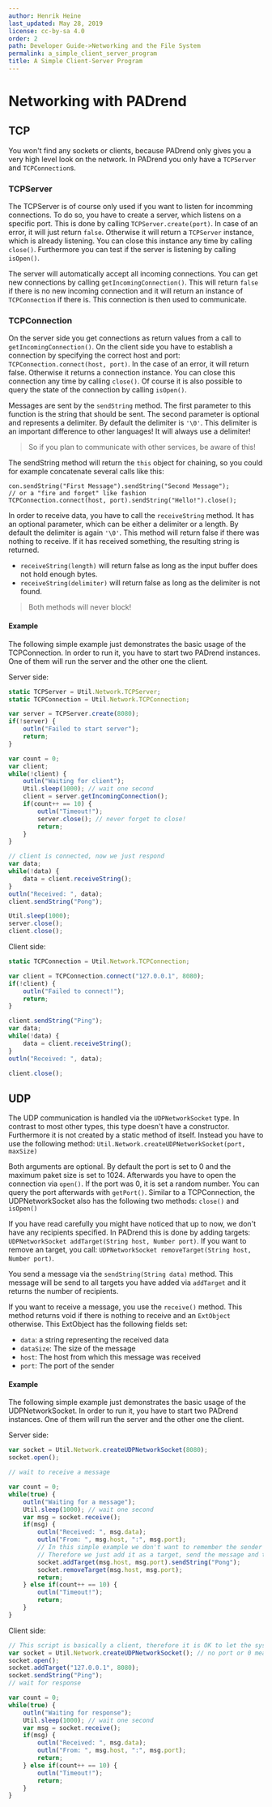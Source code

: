 ```yaml
---
author: Henrik Heine
last_updated: May 28, 2019
license: cc-by-sa 4.0
order: 2
path: Developer Guide->Networking and the File System
permalink: a_simple_client_server_program
title: A Simple Client-Server Program
---
```

<!------------------------------------------------------------------------------------------------
This work is licensed under the Creative Commons Attribution-ShareAlike 4.0 International License.
 To view a copy of this license, visit http://creativecommons.org/licenses/by-sa/4.0/.
 Author: Henrik Heine (hheine@mail.uni-paderborn.de)
 PADrend Version 1.0.0
------------------------------------------------------------------------------------------------->


# Networking with PADrend

## TCP
You won't find any sockets or clients, because PADrend only gives you a very high level look on the network. In PADrend you only have a `TCPServer` and `TCPConnection`s.

### TCPServer
The TCPServer is of course only used if you want to listen for incomming connections. To do so, you have to create a server, which listens on a specific port. This is done by calling `TCPServer.create(port)`. In case of an error, it will just return `false`. Otherwise it will return a `TCPServer` instance, which is already listening. You can close this instance any time by calling `close()`. Furthermore you can test if the server is listening by calling `isOpen()`.

The server will automatically accept all incoming connections. You can get new connections by calling `getIncomingConnection()`. This will return `false` if there is no new incoming connection and it will return an instance of `TCPConnection` if there is. This connection is then used to communicate.

### TCPConnection
On the server side you get connections as return values from a call to `getIncomingConnection()`. On the client side you have to establish a connection by specifying the correct host and port: `TCPConnection.connect(host, port)`. In the case of an error, it will return false. Otherwise it returns a connection instance. You can close this connection any time by calling `close()`. Of course it is also possible to query the state of the connection by calling `isOpen()`.

Messages are sent by the `sendString` method. The first parameter to this function is the string that should be sent. The second parameter is optional and represents a delimiter. By default the delimiter is `'\0'`. This delimiter is an important difference to other languages! It will always use a delimiter!
> So if you plan to communicate with other services, be aware of this!

The sendString method will return the `this` object for chaining, so you could for example concatenate several calls like this:
```
con.sendString("First Message").sendString("Second Message");
// or a "fire and forget" like fashion
TCPConnection.connect(host, port).sendString("Hello!").close();
```

In order to receive data, you have to call the `receiveString` method. It has an optional parameter, which can be either a delimiter or a length. By default the delimiter is again `'\0'`. This method will return false if there was nothing to receive. If it has received something, the resulting string is returned.
* `receiveString(length)` will return false as long as the input buffer does not hold enough bytes.
* `receiveString(delimiter)` will return false as long as the delimiter is not found.
> Both methods will never block!

#### Example
The following simple example just demonstrates the basic usage of the TCPConnection. In order to run it, you have to start two PADrend instances. One of them will run the server and the other one the client.

Server side:
<!---INCLUDE src=TCPServer.escript, start=14 ,end=46--->
<!---BEGINN_CODESECTION--->
<!---Automaticly generated section. Do not edit!!!--->
```js
static TCPServer = Util.Network.TCPServer;
static TCPConnection = Util.Network.TCPConnection;

var server = TCPServer.create(8080);
if(!server) {
    outln("Failed to start server");
    return;
}

var count = 0;
var client;
while(!client) {
    outln("Waiting for client");
    Util.sleep(1000); // wait one second
    client = server.getIncomingConnection();
    if(count++ == 10) {
        outln("Timeout!");
        server.close(); // never forget to close!
        return;
    }
}

// client is connected, now we just respond
var data;
while(!data) {
    data = client.receiveString();
}
outln("Received: ", data);
client.sendString("Pong");

Util.sleep(1000);
server.close();
client.close();
```
<!---END_CODESECTION--->

Client side:
<!---INCLUDE src=TCPClient.escript, start=14 ,end=29--->
<!---BEGINN_CODESECTION--->
<!---Automaticly generated section. Do not edit!!!--->
```js
static TCPConnection = Util.Network.TCPConnection;

var client = TCPConnection.connect("127.0.0.1", 8080);
if(!client) {
    outln("Failed to connect!");
    return;
}

client.sendString("Ping");
var data;
while(!data) {
    data = client.receiveString();
}
outln("Received: ", data);

client.close();
```
<!---END_CODESECTION--->

## UDP
The UDP communication is handled via the `UDPNetworkSocket` type. In contrast to most other types, this type doesn't have a constructor. Furthermore it is not created by a static method of itself.
Instead you have to use the following method: `Util.Network.createUDPNetworkSocket(port, maxSize)`

Both arguments are optional. By default the port is set to 0 and the maximum paket size is set to 1024. Afterwards you have to open the connection via `open()`. If the port was 0, it is set a random number. You can query the port afterwards with `getPort()`. Similar to a TCPConnection, the UDPNetworkSocket also has the following two methods: `close()` and `isOpen()`

If you have read carefully you might have noticed that up to now, we don't have any recipients specified. In PADrend this is done by adding targets: `UDPNetworkSocket addTarget(String host, Number port)`. If you want to remove an target, you call: `UDPNetworkSocket removeTarget(String host, Number port)`.

You send a message via the `sendString(String data)` method. This message will be send to all targets you have added via `addTarget` and it returns the number of recipients.

If you want to receive a message, you use the `receive()` method. This method returns void if there is nothing to receive and an `ExtObject` otherwise. This ExtObject has the following fields set:
* `data`: a string representing the received data
* `dataSize`: The size of the message
* `host`: The host from which this message was received
* `port`: The port of the sender

#### Example
The following simple example just demonstrates the basic usage of the UDPNetworkSocket. In order to run it, you have to start two PADrend instances. One of them will run the server and the other one the client.

Server side:
<!---INCLUDE src=UDPServer.escript, start=14 ,end=36--->
<!---BEGINN_CODESECTION--->
<!---Automaticly generated section. Do not edit!!!--->
```js
var socket = Util.Network.createUDPNetworkSocket(8080);
socket.open();

// wait to receive a message

var count = 0;
while(true) {
    outln("Waiting for a message");
    Util.sleep(1000); // wait one second
    var msg = socket.receive();
    if(msg) {
        outln("Received: ", msg.data);
        outln("From: ", msg.host, ":", msg.port);
        // In this simple example we don't want to remember the sender
        // Therefore we just add it as a target, send the message and then we remove the target
        socket.addTarget(msg.host, msg.port).sendString("Pong");
        socket.removeTarget(msg.host, msg.port);
        return;
    } else if(count++ == 10) {
        outln("Timeout!");
        return;
    }
}
```
<!---END_CODESECTION--->

Client side:
<!---INCLUDE src=UDPClient.escript, start=14 ,end=34--->
<!---BEGINN_CODESECTION--->
<!---Automaticly generated section. Do not edit!!!--->
```js
// This script is basically a client, therefore it is OK to let the system use some random port
var socket = Util.Network.createUDPNetworkSocket(); // no port or 0 means that a random port is chosen
socket.open();
socket.addTarget("127.0.0.1", 8080);
socket.sendString("Ping");
// wait for response

var count = 0;
while(true) {
    outln("Waiting for response");
    Util.sleep(1000); // wait one second
    var msg = socket.receive();
    if(msg) {
        outln("Received: ", msg.data);
        outln("From: ", msg.host, ":", msg.port);
        return;
    } else if(count++ == 10) {
        outln("Timeout!");
        return;
    }
}
```
<!---END_CODESECTION--->






